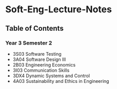 # Soft-Eng-Lecture-Notes

## Table of Contents

### Year 3 Semester 2

- 3S03 Software Testing
- 3A04 Software Design III 
- 2B03 Engineering Economics
- 3I03 Communication Skills
- 3DX4 Dynamic Systems and Control
- 4A03 Sustainability and Ethics in Engineering

